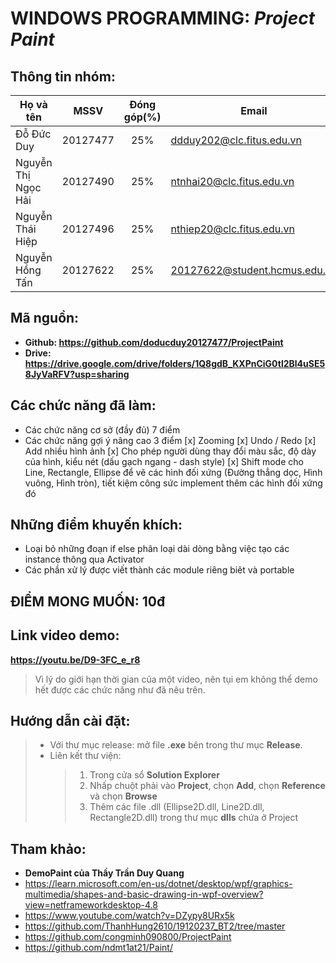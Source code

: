 # WINDOWS PROGRAMMING: **_Project Paint_**

## Thông tin nhóm:

| Họ và tên           |   MSSV   | Đóng góp(%) | Email                         |
| ------------------- | :------: | :---------: | ----------------------------- |
| Đỗ Đức Duy          | 20127477 |     25%     | ddduy202@clc.fitus.edu.vn     |
| Nguyễn Thị Ngọc Hải | 20127490 |     25%     | ntnhai20@clc.fitus.edu.vn     |
| Nguyễn Thái Hiệp    | 20127496 |     25%     | nthiep20@clc.fitus.edu.vn     |
| Nguyễn Hồng Tấn     | 20127622 |     25%     | 20127622@student.hcmus.edu.vn |

## Mã nguồn:

-   **Github: https://github.com/doducduy20127477/ProjectPaint**
-   **Drive: https://drive.google.com/drive/folders/1Q8gdB_KXPnCiG0tl2Bl4uSE58JyVaRFV?usp=sharing**

## Các chức năng đã làm:

-   Các chức năng cơ sở (đầy đủ) 7 điểm
-   Các chức năng gợi ý nâng cao 3 điểm
    [x] Zooming
    [x] Undo / Redo
    [x] Add nhiều hình ảnh
    [x] Cho phép người dùng thay đổi màu sắc, độ dày của hình, kiểu nét (dấu gạch ngang - dash style)
    [x] Shift mode cho Line, Rectangle, Ellipse để vẽ các hình đối xứng (Đường thẳng dọc, Hình vuông, Hình tròn), tiết kiệm công sức implement thêm các hình đối xứng đó

## Những điểm khuyến khích:

-   Loại bỏ những đoạn if else phân loại dài dòng bằng việc tạo các instance thông qua Activator
-   Các phần xử lý được viết thành các module riêng biêt và portable

## **ĐIỂM MONG MUỐN: 10đ**

## Link video demo:

**https://youtu.be/D9-3FC_e_r8**

> Vì lý do giới hạn thời gian của một video, nên tụi em không thể demo hết được các chức năng như đã nêu trên.

## Hướng dẫn cài đặt:

> -   Với thư mục release: mở file **.exe** bên trong thư mục **Release**.
> -   Liên kết thư viện:
>     > 1. Trong cửa sổ **Solution Explorer**
>     > 2. Nhấp chuột phải vào **Project**, chọn **Add**, chọn **Reference** và chọn **Browse**
>     > 3. Thêm các file .dll (Ellipse2D.dll, Line2D.dll, Rectangle2D.dll) trong thư mục **dlls** chứa ở Project

## Tham khảo:

-   **DemoPaint của Thầy Trần Duy Quang**
-   https://learn.microsoft.com/en-us/dotnet/desktop/wpf/graphics-multimedia/shapes-and-basic-drawing-in-wpf-overview?view=netframeworkdesktop-4.8
-   https://www.youtube.com/watch?v=DZypy8URx5k
-   https://github.com/ThanhHung2610/19120237_BT2/tree/master
-   https://github.com/congminh090800/ProjectPaint
-   https://github.com/ndmt1at21/Paint/
